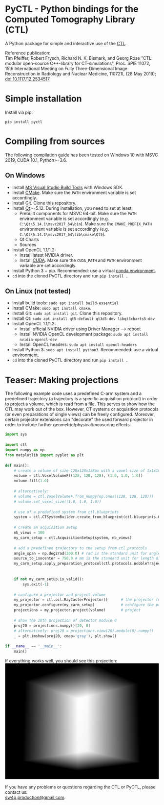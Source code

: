 # PyCTL - Python bindings for the Computed Tomography Library (CTL)

A Python package for simple and interactive use of the [CTL](https://gitlab.com/tpfeiffe/ctl).

Reference publication:  
Tim Pfeiffer, Robert Frysch, Richard N. K. Bismark, and Georg Rose
"CTL: modular open-source C++-library for CT-simulations",
Proc. SPIE 11072,
15th International Meeting on Fully Three-Dimensional Image Reconstruction in Radiology and Nuclear Medicine,
110721L (28 May 2019);
[doi:10.1117/12.2534517](https://doi.org/10.1117/12.2534517)

# Simple installation
Install via pip:
```
pip install pyctl
```

# Compiling from sources
The following compilation guide has been tested on Windows 10 with MSVC 2019, CUDA 10.1, Python>=3.6.

## On Windows
* Install [MS Visual Studio Build Tools](https://visualstudio.microsoft.com/downloads/) with Windows SDK.
* Install [CMake](https://cmake.org/download/). Make sure the `PATH` environment variable is set accordingly.
* Install [Git](https://git-scm.com/). Clone this repository.
* Install [Qt](https://www.qt.io/)>=5.12. During installation, you need to set at least:
    * Prebuilt components for MSVC 64-bit. Make sure the `PATH` environment variable is set accordingly
      (e.g. `C:\Qt\5.14.1\msvc2017_64\bin`). Make sure the `CMAKE_PREFIX_PATH` environment variable
      is set accordingly (e.g. `C:\Qt\5.14.1\msvc2017_64\lib\cmake\Qt5`).
    * Qt Charts
    * Sources
* Install OpenCL 1.1/1.2:
    * Install latest NVIDIA driver.
    * Install [CUDA](https://developer.nvidia.com/cuda-downloads). Make sure the `CUDA_PATH` and
      `PATH` environment variable are set accordingly.
* Install Python 3 + pip. Recommended: use a virtual [conda environment](https://www.anaconda.com/).
* `cd` into the cloned PyCTL directory and run `pip install .`

## On Linux (not tested)
* Install build tools: `sudo apt install build-essential`
* Install CMake: `sudo apt install cmake`.
* Install Git: `sudo apt install git`. Clone this repository.
* Install Qt: `sudo apt install qt5-default qt3d5-dev libqt5charts5-dev`
* Install OpenCL 1.1/1.2:
    * Install official NVIDIA driver using Driver Manager --> reboot
    * Install NVIDIA OpenCL development package: `sudo apt install nvidia-opencl-dev`
    * Install OpenCL headers: `sudo apt install opencl-headers`
* Install Python 3: `sudo apt install python3`. Recommended: use a virtual environment.
* `cd` into the cloned PyCTL directory and run `pip install .`

# Teaser: Making projections

The following example code uses a predefined C-arm system and a predefined
trajectory (a trajectory is a specific acquisition protocol) in order to
project a volume, which is read from a file. This serves to show how the CTL
may work out of the box. However, CT systems or acquisition protocols (or even
preparations of single views) can be freely configured. Moreover, certain
projector extensions can "decorate" the used forward projector in order to
include further geometric/physical/measuring effects.

```python
import sys

import ctl
import numpy as np
from matplotlib import pyplot as plt

def main():
    # create a volume of size 128x128x128px with a voxel size of 1x1x1mm
    volume = ctl.VoxelVolumeF((128, 128, 128), (1.0, 1.0, 1.0))
    volume.fill(1.0)

    # alternatively:
    # volume = ctl.VoxelVolumeF.from_numpy(np.ones((128, 128, 128)))
    # volume.set_voxel_size((1.0, 1.0, 1.0))

    # use of a predefined system from ctl.blueprints
    system = ctl.CTSystemBuilder.create_from_blueprint(ctl.blueprints.GenericCarmCT())

    # create an acquisition setup
    nb_views = 100
    my_carm_setup = ctl.AcquisitionSetup(system, nb_views)

    # add a predefined trajectory to the setup from ctl.protocols
    angle_span = np.deg2rad(200.0) # rad is the standard unit for angles
    source_to_isocenter = 750.0 # mm is the standard unit for length dimensions
    my_carm_setup.apply_preparation_protocol(ctl.protocols.WobbleTrajectory(angle_span,
                                                                            source_to_isocenter))

    if not my_carm_setup.is_valid():
        sys.exit(-1)

    # configure a projector and project volume
    my_projector = ctl.ocl.RayCasterProjector()      # the projector (uses its default settings)
    my_projector.configure(my_carm_setup)            # configure the projector
    projections = my_projector.project(volume)       # project

    # show the 20th projection of detector module 0
    proj20 = projections.numpy()[20, 0]
    # alternatively: proj20 = projections.view(20).module(0).numpy()
    _ = plt.imshow(proj20, cmap='gray'), plt.show()

if __name__ == '__main__':
    main()

```

If everything works well, you should see this projection:
![example-projection](examples/readme_example.png?raw=true)

If you have any problems or questions regarding the CTL or PyCTL, please contact us:  
<sw4g.production@gmail.com>.
